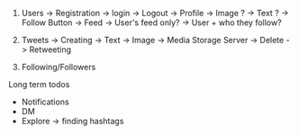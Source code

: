 1. Users
    -> Registration
    -> login 
    -> Logout
    -> Profile
        -> Image ?
        -> Text ? 
        -> Follow Button 
    -> Feed
        -> User's feed only?
        -> User + who they follow?

2. Tweets
    -> Creating
        -> Text
        -> Image -> Media Storage Server
    -> Delete
    -> Retweeting

3. Following/Followers

Long term todos
- Notifications
- DM 
- Explore 
    -> finding hashtags 